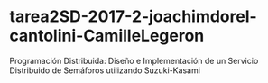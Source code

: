 # tarea2SD-2017-2-joachimdorel-cantolini-CamilleLegeron

Programación Distribuida: Diseño e Implementación de un Servicio Distribuido de Semáforos utilizando Suzuki-Kasami
